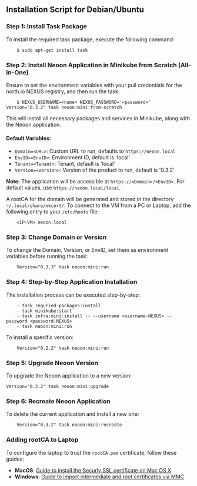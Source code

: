 ## Installation Script for Debian/Ubuntu

### Step 1: Install Task Package
To install the required task package, execute the following command:
```
    $ sudo apt-get install task
```

### Step 2: Install Neoon Application in Minikube from Scratch (All-in-One)
Ensure to set the environment variables with your pull credentials for the north.io NEXUS registry, and then run the task:
```
    $ NEXUS_USERNAME=<name> NEXUS_PASSWORD='<password>' Version="0.3.2" task neoon:mini:from-scratch
```

This will install all necessary packages and services in Minikube, along with the Neoon application.

#### Default Variables:
- `Domain=<URL>`: Custom URL to run, defaults to `https://neoon.local`
- `EnvID=<EnvID>`: Environment ID, default is 'local'
- `Tenant=<Tenant>`: Tenant, default is 'local'
- `Version=<Version>`: Version of the product to run, default is '0.3.2'

**Note:** The application will be accessible at `https://<Domain>/<EnvID>`. For default values, use `https://neoon.local/local`.

A rootCA for the domain will be generated and stored in the directory `~/.local/share/mkcert/`. To connect to the VM from a PC or Laptop, add the following entry to your `/etc/hosts` file:

```
    <IP-VM> neoon.local
```

### Step 3: Change Domain or Version
To change the Domain, Version, or EnvID, set them as environment variables before running the task:

```
    Version="0.3.3" task neoon:mini:run
```  

### Step 4: Step-by-Step Application Installation
The installation process can be executed step-by-step:

```
    - task requried-packages:install 
    - task minikube:start
    - task infra:mini:install -- --username <username-NEXUS> --password <password-NEXUS>
    - task neoon:mini:run
```
To install a specific version:
```
    Version="0.2.2" task neoon:mini:run
```


### Step 5: Upgrade Neoon Version
To upgrade the Neoon application to a new version:
 
    Version="0.3.2" task neoon:mini:upgrade


### Step 6: Recreate Neoon Application
To delete the current application and install a new one:
```
    Version="0.3.2" task neoon:mini:recreate
```


### Adding rootCA to Laptop
To configure the laptop to trust the `rootCA.pem` certificate, follow these guides:
- **MacOS**: [Guide to install the Securly SSL certificate on Mac OS X](https://support.securly.com/hc/en-us/articles/206058318-How-to-install-the-Securly-SSL-certificate-on-Mac-OSX-)
- **Windows**: [Guide to import intermediate and root certificates via MMC](https://www.ssls.com/knowledgebase/how-to-import-intermediate-and-root-certificates-via-mmc/)

    
